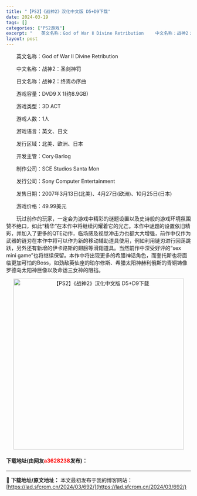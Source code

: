 ```yaml
---
title: "【PS2】《战神2》汉化中文版 D5+D9下载"
date: 2024-03-19
tags: []
categories: ["PS2游戏"]
excerpt: "　　英文名称：God of War Ⅱ Divine Retribution 　　中文名称：战神2：圣剑神罚 　　日文名称：战神2：终焉の序曲 　　游戏容量：DVD9 X 1(约8.9GB) 　　游戏类型：3D ACT 　　游戏人数：1人 　　游戏语言：英文、日文 　　发行区域：北美、欧洲、日本 　&hellip;"
layout: post
---
```


 <p>　　英文名称：God of War Ⅱ Divine Retribution</p> <p>　　中文名称：战神2：圣剑神罚</p> <p>　　日文名称：战神2：终焉の序曲</p> <p>　　游戏容量：DVD9 X 1(约8.9GB)</p> <p>　　游戏类型：3D ACT</p> <p>　　游戏人数：1人</p> <p>　　游戏语言：英文、日文</p> <p>　　发行区域：北美、欧洲、日本</p> <p>　　开发主管：Cory&middot;Barlog</p> <p>　　制作公司：SCE Studios Santa Mon</p> <p>　　发行公司：Sony Computer Entertainment</p> <p>　　发售日期：2007年3月13日(北美)、4月27日(欧洲)、10月25日(日本)</p> <p>　　游戏价格：49.99美元</p> <p>　　玩过前作的玩家，一定会为游戏中精彩的谜题设置以及史诗般的游戏环境氛围赞不绝口，如此&ldquo;精华&rdquo;在本作中将继续闪耀着它的光芒。本作中谜题的设置依旧精彩，并加入了更多的QTE动作，临场感及视觉冲击力也都大大增强，前作中仅作为武器的链刃在本作中将可以作为新的移动辅助道具使用，例如利用链刃进行回荡跳跃，另外还有新增的伊卡路斯的翅膀等滑翔道具。当然前作中深受好评的&ldquo;sex mini game&rdquo;也将继续保留。本作中将出现更多的希腊神话角色，而奎托斯也将面临更加可怕的Boss，如劲敌英仙座的珀尔修斯、希腊太阳神赫利俄斯的青铜铸像罗德岛太阳神巨像以及命运三女神的阻挡。</p> <p align="center"><img align="" border="0" src="https://lad.sfcrom.cn/wp-content/uploads/2024/03/20240319_65f9998e7d92e.jpg" width="465" alt="【PS2】《战神2》汉化中文版 D5+D9下载" /></p> <p><h4>下载地址(由网友<font color="red">a3628238</font>发布)：</h4></p> 

---
📖 **下载地址/原文地址：** 本文最初发布于我的博客网站：[https://lad.sfcrom.cn/2024/03/692/](https://lad.sfcrom.cn/2024/03/692/)
